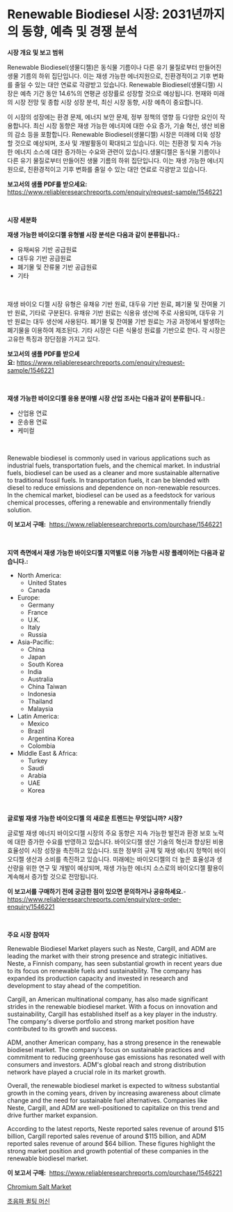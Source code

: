 <p><h1>Renewable Biodiesel 시장: 2031년까지의 동향, 예측 및 경쟁 분석</h1></p><p><strong>시장 개요 및 보고 범위</strong></p>
<p><p>Renewable Biodiesel(생물디젤)은 동식물 기름이나 다른 유기 물질로부터 만들어진 생물 기름의 하위 집단입니다. 이는 재생 가능한 에너지원으로, 친환경적이고 기후 변화를 줄일 수 있는 대안 연료로 각광받고 있습니다. Renewable Biodiesel(생물디젤) 시장은 예측 기간 동안 14.6%의 연평균 성장률로 성장할 것으로 예상됩니다. 현재와 미래의 시장 전망 및 종합 시장 성장 분석, 최신 시장 동향, 시장 예측이 중요합니다.</p><p>이 시장의 성장에는 환경 문제, 에너지 보안 문제, 정부 정책의 영향 등 다양한 요인이 작용합니다. 최신 시장 동향은 재생 가능한 에너지에 대한 수요 증가, 기술 혁신, 생산 비용의 감소 등을 포함합니다. Renewable Biodiesel(생물디젤) 시장은 미래에 더욱 성장할 것으로 예상되며, 조사 및 개발활동이 확대되고 있습니다. 이는 친환경 및 지속 가능한 에너지 소스에 대한 증가하는 수요와 관련이 있습니다.생물디젤은 동식물 기름이나 다른 유기 물질로부터 만들어진 생물 기름의 하위 집단입니다. 이는 재생 가능한 에너지원으로, 친환경적이고 기후 변화를 줄일 수 있는 대안 연료로 각광받고 있습니다.</p></p>
<p><strong>보고서의 샘플 PDF를 받으세요:</strong> <a href="https://www.reliableresearchreports.com/enquiry/request-sample/1546221">https://www.reliableresearchreports.com/enquiry/request-sample/1546221</a></p>
<p>&nbsp;</p>
<p><strong>시장 세분화</strong></p>
<p><strong>재생 가능한 바이오디젤 유형별 시장 분석은 다음과 같이 분류됩니다.:</strong></p>
<p><ul><li>유채씨유 기반 공급원료</li><li>대두유 기반 공급원료</li><li>폐기물 및 잔류물 기반 공급원료</li><li>기타</li></ul></p>
<p>&nbsp;</p>
<p><p>재생 바이오 디젤 시장 유형은 유채유 기반 원료, 대두유 기반 원료, 폐기물 및 잔여물 기반 원료, 기타로 구분된다. 유채유 기반 원료는 식용유 생산에 주로 사용되며, 대두유 기반 원료는 대두 생산에 사용된다. 폐기물 및 잔여물 기반 원료는 가공 과정에서 발생하는 폐기물을 이용하여 제조된다. 기타 시장은 다른 식물성 원료를 기반으로 한다. 각 시장은 고유한 특징과 장단점을 가지고 있다.</p></p>
<p><strong>보고서의 샘플 PDF를 받으세요:</strong>&nbsp;<a href="https://www.reliableresearchreports.com/enquiry/request-sample/1546221">https://www.reliableresearchreports.com/enquiry/request-sample/1546221</a></p>
<p>&nbsp;</p>
<p><strong> 재생 가능한 바이오디젤 응용 분야별 시장 산업 조사는 다음과 같이 분류됩니다.:</strong></p>
<p><ul><li>산업용 연료</li><li>운송용 연료</li><li>케미컬</li></ul></p>
<p>&nbsp;</p>
<p><p>Renewable biodiesel is commonly used in various applications such as industrial fuels, transportation fuels, and the chemical market. In industrial fuels, biodiesel can be used as a cleaner and more sustainable alternative to traditional fossil fuels. In transportation fuels, it can be blended with diesel to reduce emissions and dependence on non-renewable resources. In the chemical market, biodiesel can be used as a feedstock for various chemical processes, offering a renewable and environmentally friendly solution.</p></p>
<p><strong>이 보고서 구매:</strong>&nbsp; <a href="https://www.reliableresearchreports.com/purchase/1546221">https://www.reliableresearchreports.com/purchase/1546221</a></p>
<p>&nbsp;</p>
<p><strong>지역 측면에서 재생 가능한 바이오디젤 지역별로 이용 가능한 시장 플레이어는 다음과 같습니다.:</strong></p>
<p><ul>
    <li>
        North America:
        <ul>
            <li>United States</li>
            <li>Canada</li>
        </ul>
    </li>
    <li>
        Europe:
        <ul>
            <li>Germany</li>
            <li>France</li>
            <li>U.K.</li>
            <li>Italy</li>
            <li>Russia</li>
        </ul>
    </li>
    <li>
        Asia-Pacific:
        <ul>
            <li>China</li>
            <li>Japan</li>
            <li>South Korea</li>
            <li>India</li>
            <li>Australia</li>
            <li>China Taiwan</li>
            <li>Indonesia</li>
            <li>Thailand</li>
            <li>Malaysia</li>
        </ul>
    </li>
    <li>
        Latin America:
        <ul>
            <li>Mexico</li>
            <li>Brazil</li>
            <li>Argentina Korea</li>
            <li>Colombia</li>
        </ul>
    </li>
    <li>
        Middle East & Africa:
        <ul>
            <li>Turkey</li>
            <li>Saudi</li>
            <li>Arabia</li>
            <li>UAE</li>
            <li>Korea</li>
        </ul>
    </li>
    </ul></p>
<p>&nbsp;</p>
<p><strong>글로벌 재생 가능한 바이오디젤 의 새로운 트렌드는 무엇입니까? 시장?</strong></p>
<p><p>글로벌 재생 에너지 바이오디젤 시장의 주요 동향은 지속 가능한 발전과 환경 보호 노력에 대한 증가한 수요를 반영하고 있습니다. 바이오디젤 생산 기술의 혁신과 향상된 비용 효율성이 시장 성장을 촉진하고 있습니다. 또한 정부의 규제 및 재생 에너지 정책이 바이오디젤 생산과 소비를 촉진하고 있습니다. 미래에는 바이오디젤의 더 높은 효율성과 생산량을 위한 연구 및 개발이 예상되며, 재생 가능한 에너지 소스로의 바이오디젤 활용이 계속해서 증가할 것으로 전망됩니다.</p></p>
<p><strong>이 보고서를 구매하기 전에 궁금한 점이 있으면 문의하거나 공유하세요.</strong>- <a href="https://www.reliableresearchreports.com/enquiry/pre-order-enquiry/1546221">https://www.reliableresearchreports.com/enquiry/pre-order-enquiry/1546221</a></p>
<p>&nbsp;</p>
<p><strong>주요 시장 참여자</strong></p>
<p><p>Renewable Biodiesel Market players such as Neste, Cargill, and ADM are leading the market with their strong presence and strategic initiatives. Neste, a Finnish company, has seen substantial growth in recent years due to its focus on renewable fuels and sustainability. The company has expanded its production capacity and invested in research and development to stay ahead of the competition.</p><p>Cargill, an American multinational company, has also made significant strides in the renewable biodiesel market. With a focus on innovation and sustainability, Cargill has established itself as a key player in the industry. The company's diverse portfolio and strong market position have contributed to its growth and success.</p><p>ADM, another American company, has a strong presence in the renewable biodiesel market. The company's focus on sustainable practices and commitment to reducing greenhouse gas emissions has resonated well with consumers and investors. ADM's global reach and strong distribution network have played a crucial role in its market growth.</p><p>Overall, the renewable biodiesel market is expected to witness substantial growth in the coming years, driven by increasing awareness about climate change and the need for sustainable fuel alternatives. Companies like Neste, Cargill, and ADM are well-positioned to capitalize on this trend and drive further market expansion.</p><p>According to the latest reports, Neste reported sales revenue of around $15 billion, Cargill reported sales revenue of around $115 billion, and ADM reported sales revenue of around $64 billion. These figures highlight the strong market position and growth potential of these companies in the renewable biodiesel market.</p></p>
<p><strong>이 보고서 구매:</strong>&nbsp;&nbsp;<a href="https://www.reliableresearchreports.com/purchase/1546221">https://www.reliableresearchreports.com/purchase/1546221</a></p>
<p><p><a href="https://butternut-bug-553.notion.site/Chromium-Salt-Market-Size-Growth-and-Forecast-from-2024-2031-3b8951611e05424c92febefe67e9f67c">Chromium Salt Market</a></p><p><a href="https://github.com/fernandotryO5lson96765/Market-Research-Report-List-1/blob/main/742362813318.md">초음파 퀼팅 머신</a></p></p>
